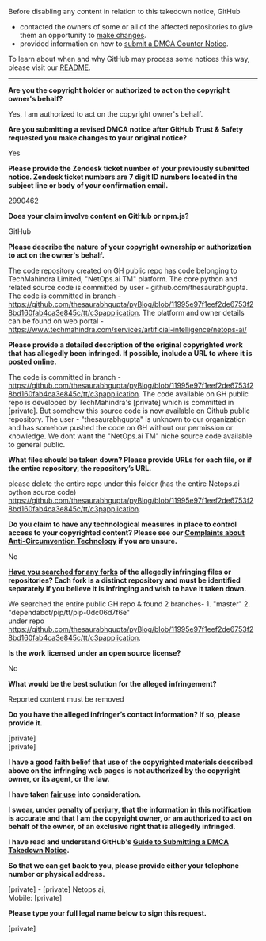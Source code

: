 Before disabling any content in relation to this takedown notice, GitHub
- contacted the owners of some or all of the affected repositories to give them an opportunity to [make changes](https://docs.github.com/en/github/site-policy/dmca-takedown-policy#a-how-does-this-actually-work).
- provided information on how to [submit a DMCA Counter Notice](https://docs.github.com/en/articles/guide-to-submitting-a-dmca-counter-notice).

To learn about when and why GitHub may process some notices this way, please visit our [README](https://github.com/github/dmca/blob/master/README.md#anatomy-of-a-takedown-notice).

---

**Are you the copyright holder or authorized to act on the copyright owner's behalf?**

Yes, I am authorized to act on the copyright owner's behalf.

**Are you submitting a revised DMCA notice after GitHub Trust & Safety requested you make changes to your original notice?**

Yes

**Please provide the Zendesk ticket number of your previously submitted notice. Zendesk ticket numbers are 7 digit ID numbers located in the subject line or body of your confirmation email.**

2990462

**Does your claim involve content on GitHub or npm.js?**

GitHub

**Please describe the nature of your copyright ownership or authorization to act on the owner's behalf.**

The code repository created on GH public repo has code belonging to TechMahindra Limited, "NetOps.ai TM" platform. The core python and related source code is committed by user - github.com/thesaurabhgupta.  
The code is committed in branch - https://github.com/thesaurabhgupta/pyBlog/blob/11995e97f1eef2de6753f28bd160fab4ca3e845c/tt/c3papplication. The platform and owner details can be found on web portal - https://www.techmahindra.com/services/artificial-intelligence/netops-ai/

**Please provide a detailed description of the original copyrighted work that has allegedly been infringed. If possible, include a URL to where it is posted online.**

The code is committed in branch - https://github.com/thesaurabhgupta/pyBlog/blob/11995e97f1eef2de6753f28bd160fab4ca3e845c/tt/c3papplication.
The code available on GH public repo is developed by TechMahindra's [private] which is committed in [private]. But somehow this source code is now available on Github public repository. The user - "thesaurabhgupta" is unknown to our organization and has somehow pushed the code on GH without our permission or knowledge. We dont want the "NetOps.ai TM" niche source code available to general public.

**What files should be taken down? Please provide URLs for each file, or if the entire repository, the repository’s URL.**

please delete the entire repo under this folder (has the entire Netops.ai python source code)  
https://github.com/thesaurabhgupta/pyBlog/blob/11995e97f1eef2de6753f28bd160fab4ca3e845c/tt/c3papplication.

**Do you claim to have any technological measures in place to control access to your copyrighted content? Please see our <a href="https://docs.github.com/articles/guide-to-submitting-a-dmca-takedown-notice#complaints-about-anti-circumvention-technology">Complaints about Anti-Circumvention Technology</a> if you are unsure.**

No

**<a href="https://docs.github.com/articles/dmca-takedown-policy#b-what-about-forks-or-whats-a-fork">Have you searched for any forks</a> of the allegedly infringing files or repositories? Each fork is a distinct repository and must be identified separately if you believe it is infringing and wish to have it taken down.**

We searched the entire public GH repo & found 2 branches- 1. "master" 2. "dependabot/pip/tt/pip-0dc06d7f6e"  
under repo https://github.com/thesaurabhgupta/pyBlog/blob/11995e97f1eef2de6753f28bd160fab4ca3e845c/tt/c3papplication.

**Is the work licensed under an open source license?**

No

**What would be the best solution for the alleged infringement?**

Reported content must be removed

**Do you have the alleged infringer’s contact information? If so, please provide it.**

[private]  
[private]  

**I have a good faith belief that use of the copyrighted materials described above on the infringing web pages is not authorized by the copyright owner, or its agent, or the law.**

**I have taken <a href="https://www.lumendatabase.org/topics/22">fair use</a> into consideration.**

**I swear, under penalty of perjury, that the information in this notification is accurate and that I am the copyright owner, or am authorized to act on behalf of the owner, of an exclusive right that is allegedly infringed.**

**I have read and understand GitHub's <a href="https://docs.github.com/articles/guide-to-submitting-a-dmca-takedown-notice/">Guide to Submitting a DMCA Takedown Notice</a>.**

**So that we can get back to you, please provide either your telephone number or physical address.**

[private] - [private] Netops.ai,  
Mobile: [private]  

**Please type your full legal name below to sign this request.**

[private]
